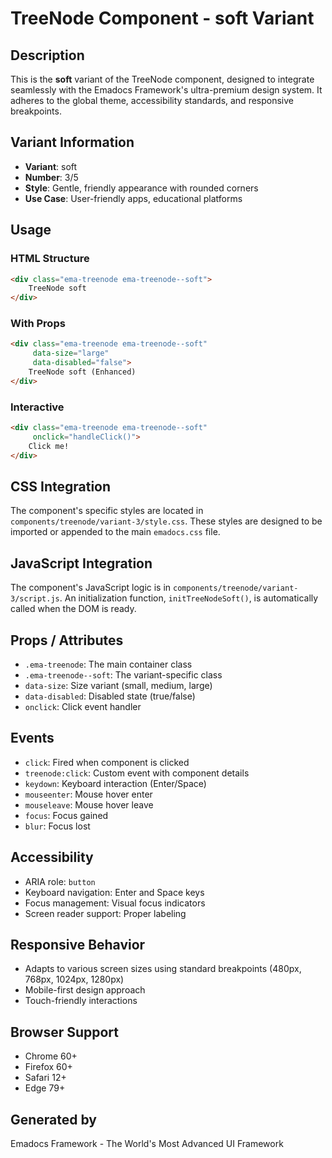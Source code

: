 # TreeNode Component - soft Variant

## Description
This is the **soft** variant of the TreeNode component, designed to integrate seamlessly with the Emadocs Framework's ultra-premium design system. It adheres to the global theme, accessibility standards, and responsive breakpoints.

## Variant Information
- **Variant**: soft
- **Number**: 3/5
- **Style**: Gentle, friendly appearance with rounded corners
- **Use Case**: User-friendly apps, educational platforms

## Usage

### HTML Structure
```html
<div class="ema-treenode ema-treenode--soft">
    TreeNode soft
</div>
```

### With Props
```html
<div class="ema-treenode ema-treenode--soft" 
     data-size="large" 
     data-disabled="false">
    TreeNode soft (Enhanced)
</div>
```

### Interactive
```html
<div class="ema-treenode ema-treenode--soft" 
     onclick="handleClick()">
    Click me!
</div>
```

## CSS Integration
The component's specific styles are located in `components/treenode/variant-3/style.css`. These styles are designed to be imported or appended to the main `emadocs.css` file.

## JavaScript Integration
The component's JavaScript logic is in `components/treenode/variant-3/script.js`. An initialization function, `initTreeNodeSoft()`, is automatically called when the DOM is ready.

## Props / Attributes
- `.ema-treenode`: The main container class
- `.ema-treenode--soft`: The variant-specific class
- `data-size`: Size variant (small, medium, large)
- `data-disabled`: Disabled state (true/false)
- `onclick`: Click event handler

## Events
- `click`: Fired when component is clicked
- `treenode:click`: Custom event with component details
- `keydown`: Keyboard interaction (Enter/Space)
- `mouseenter`: Mouse hover enter
- `mouseleave`: Mouse hover leave
- `focus`: Focus gained
- `blur`: Focus lost

## Accessibility
- ARIA role: `button`
- Keyboard navigation: Enter and Space keys
- Focus management: Visual focus indicators
- Screen reader support: Proper labeling

## Responsive Behavior
- Adapts to various screen sizes using standard breakpoints (480px, 768px, 1024px, 1280px)
- Mobile-first design approach
- Touch-friendly interactions

## Browser Support
- Chrome 60+
- Firefox 60+
- Safari 12+
- Edge 79+

## Generated by
Emadocs Framework - The World's Most Advanced UI Framework
